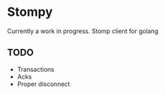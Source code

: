 # Stompy


Currently a work in progress. Stomp client for golang


## TODO


* Transactions
* Acks
* Proper disconnect

